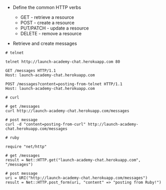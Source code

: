 * Define the common HTTP verbs
  - GET - retrieve a resource
  - POST - create a resource
  - PUT/PATCH - update a resource
  - DELETE - remove a resource

* Retrieve and create messages

```
# telnet

telnet http://launch-academy-chat.herokuapp.com 80

GET /messages HTTP/1.1
Host: launch-academy-chat.herokuapp.com

POST /messages?content=posting-from-telnet HTTP/1.1
Host: launch-academy-chat.herokuapp.com
```

```
# curl

# get /messages
curl http://launch-academy-chat.herokuapp.com/messages

# post message
curl -d "content=posting-from-curl" http://launch-academy-chat.herokuapp.com/messages
```

```
# ruby

require "net/http"

# get /messages
result = Net::HTTP.get("launch-academy-chat.herokuapp.com", "/messages")

# post message
uri = URI("http://launch-academy-chat.herokuapp.com/messages")
result = Net::HTTP.post_form(uri, "content" => "posting from Ruby!")
```
